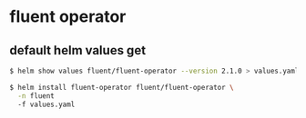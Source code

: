 # fluent operator

## default helm values get

```bash
$ helm show values fluent/fluent-operator --version 2.1.0 > values.yaml

$ helm install fluent-operator fluent/fluent-operator \
  -n fluent
  -f values.yaml
```
